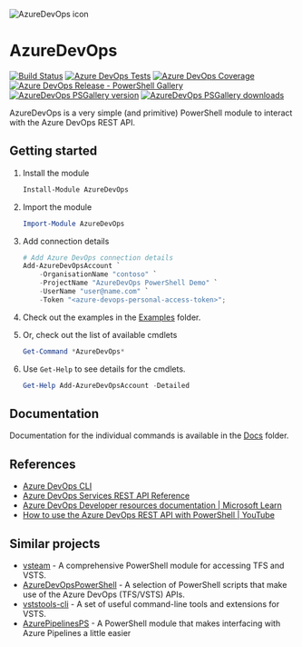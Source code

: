 ![AzureDevOps icon](./Assets/AzureDevOps-icon.png)

# AzureDevOps

[![Build Status](https://dev.azure.com/azuredevops-powershell/azuredevops-powershell/_apis/build/status/azuredevops-powershell-ci)](https://dev.azure.com/azuredevops-powershell/azuredevops-powershell/_build/latest?definitionId=1)
[![Azure DevOps Tests](https://img.shields.io/azure-devops/tests/azuredevops-powershell/azuredevops-powershell/1.svg?logo=azuredevops)](https://dev.azure.com/azuredevops-powershell/azuredevops-powershell/_build/latest?definitionId=1)
[![Azure DevOps Coverage](https://img.shields.io/azure-devops/coverage/azuredevops-powershell/azuredevops-powershell/1.svg?logo=azuredevops)](https://dev.azure.com/azuredevops-powershell/azuredevops-powershell/_build/latest?definitionId=1)
[![Azure DevOps Release - PowerShell Gallery](https://vsrm.dev.azure.com/azuredevops-powershell/_apis/public/Release/badge/4d81da9c-b02f-4f9a-8775-c8444d950246/1/1)](https://dev.azure.com/azuredevops-powershell/azuredevops-powershell/_release/)
[![AzureDevOps PSGallery version](https://img.shields.io/powershellgallery/v/AzureDevOps.svg)](https://www.powershellgallery.com/packages/AzureDevOps)
[![AzureDevOps PSGallery downloads](https://img.shields.io/powershellgallery/dt/AzureDevOps.svg?logo=powershell)](https://www.powershellgallery.com/packages/AzureDevOps)

AzureDevOps is a very simple (and primitive) PowerShell module to interact with the Azure DevOps REST API.

## Getting started

1. Install the module

   ```powershell
   Install-Module AzureDevOps
   ```

2. Import the module

   ```powershell
   Import-Module AzureDevOps
   ```

3. Add connection details

   ```powershell
   # Add Azure DevOps connection details
   Add-AzureDevOpsAccount `
       -OrganisationName "contoso" `
       -ProjectName "AzureDevOps PowerShell Demo" `
       -UserName "user@name.com" `
       -Token "<azure-devops-personal-access-token>";
   ```

4. Check out the examples in the [Examples](https://github.com/mehmetseckin/azuredevops-powershell/tree/master/Examples) folder.

5. Or, check out the list of available cmdlets

   ```powershell
   Get-Command *AzureDevOps*
   ```

6. Use `Get-Help` to see details for the cmdlets.

   ```powershell
   Get-Help Add-AzureDevOpsAccount -Detailed
   ```

## Documentation

Documentation for the individual commands is available in the [Docs](https://github.com/mehmetseckin/azuredevops-powershell/blob/master/Docs/AzureDevOps.md) folder.

## References

- [Azure DevOps CLI](https://learn.microsoft.com/en-us/azure/devops/cli/?view=azure-devops)
- [Azure DevOps Services REST API Reference](https://learn.microsoft.com/en-us/rest/api/azure/devops/)
- [Azure DevOps Developer resources documentation | Microsoft Learn](https://learn.microsoft.com/en-us/azure/devops/dev-resources/?view=azure-devops)
- [How to use the Azure DevOps REST API with PowerShell | YouTube](https://www.youtube.com/watch?v=ylJmee-4KTo)

## Similar projects

* [vsteam](https://github.com/DarqueWarrior/vsteam) - A comprehensive PowerShell module for accessing TFS and VSTS.
* [AzureDevOpsPowerShell](https://github.com/rfennell/AzureDevOpsPowershell) - A selection of PowerShell scripts that make use of the Azure DevOps (TFS/VSTS) APIs.
* [vststools-cli](https://github.com/AssureCare/vststools-cli) - A set of useful command-line tools and extensions for VSTS.
* [AzurePipelinesPS](https://github.com/Dejulia489/AzurePipelinesPS) - A PowerShell module that makes interfacing with Azure Pipelines a little easier
